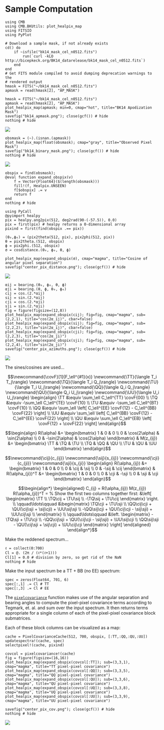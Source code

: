 # Sample Computation

```@example guide
using CMB
using CMB.BKUtils: plot_healpix_map
using FITSIO
using PyPlot
```

```@setup guide
# Download a sample mask, if not already exists
cd() do
    if ~isfile("bk14_mask_cel_n0512.fits")
        run(`curl -kLO http://bicepkeck.org/BK14_datarelease/bk14_mask_cel_n0512.fits`)
    end
end
# Get FITS module compiled to avoid dumping deprecation warnings to the
# rendered output
hmask = FITS("~/bk14_mask_cel_n0512.fits")
apmask = read(hmask[2], "AP_MASK")
```
```@example guide
hmask = FITS("~/bk14_mask_cel_n0512.fits")
apmask = read(hmask[2], "AP_MASK")
plot_healpix_map(apmask; min=0, cmap="hot", title="BK14 Apodization Mask")
savefig("bk14_apmask.png"); close(gcf()) # hide
nothing # hide
```
![](bk14_apmask.png)

```@example guide
obsmask = (~).(isnan.(apmask))
plot_healpix_map(float(obsmask); cmap="gray", title="Observed Pixel Mask")
savefig("bk14_binary_mask.png"); close(gcf()) # hide
nothing # hide
```
![](bk14_binary_mask.png)

```@example guide
obspix = find(obsmask);
@eval function expand_obspix(v)
    f = Vector{Float64}($(length(obsmask)))
    fill!(f, Healpix.UNSEEN)
    f[$obspix] .= v
    return f
end
nothing # hide
```

```@example guide
using PyCall
@pyimport healpy
pix = healpy.ang2pix(512, deg2rad(90-(-57.5)), 0.0)
pix = first(pix) # healpy returns a 0-dimensional array
pixind = first(find(obspix .== pix))
```

```@example guide
(θ₀,ϕ₀) = (pix2theta(512, pix), pix2phi(512, pix))
θ = pix2theta.(512, obspix)
ϕ = pix2phi.(512, obspix)
σ = cosdistance.(θ₀, ϕ₀, θ, ϕ)
```

```@example guide
plot_healpix_map(expand_obspix(σ), cmap="magma", title="Cosine of angular pixel separation")
savefig("center_pix_distance.png"); close(gcf()) # hide
```
![](center_pix_distance.png)

```@example guide
αij = bearing.(θ₀, ϕ₀, θ, ϕ)
αji = bearing.(θ, ϕ, θ₀, ϕ₀)
cij = cos.(2.*αij)
sij = sin.(2.*αij)
cji = cos.(2.*αji)
sji = sin.(2.*αji)
fig = figure(figsize=(12,8))
plot_healpix_map(expand_obspix(cij); fig=fig, cmap="magma", sub=(2,2,1), title="cos(2α_ij)", cbar=false)
plot_healpix_map(expand_obspix(sij); fig=fig, cmap="magma", sub=(2,2,2), title="sin(2α_ij)", cbar=false)
plot_healpix_map(expand_obspix(cji); fig=fig, cmap="magma", sub=(2,2,3), title="cos(2α_ji)")
plot_healpix_map(expand_obspix(sji); fig=fig, cmap="magma", sub=(2,2,4), title="sin(2α_ji)")
savefig("center_pix_azimuths.png"); close(gcf()) # hide
```
![](center_pix_azimuths.png)

The sines/cosines are used...
```math
\newcommand{\covF}[1]{F_\ell^{#1}(x)}
\newcommand{\TT}{\langle T_i T_j\rangle}
\newcommand{\TQ}{\langle T_i Q_j\rangle}
\newcommand{\TU}{\langle T_i U_j\rangle}
\newcommand{\QQ}{\langle Q_i Q_j\rangle}
\newcommand{\QU}{\langle Q_i U_j\rangle}
\newcommand{\UU}{\langle U_i U_j\rangle}
\begin{align}
    \TT &\equiv \sum_\ell C_\ell^{TT} \covF{00}
    \\
    \TQ &\equiv -\sum_\ell C_\ell^{TE} \covF{10}
    \\
    \TU &\equiv -\sum_\ell C_\ell^{BT} \covF{10}
    \\
    \QQ &\equiv \sum_\ell
        \left[ C_\ell^{EE} \covF{12} - C_\ell^{BB} \covF{22} \right]
    \\
    \UU &\equiv \sum_\ell
        \left[ C_\ell^{BB} \covF{12} - C_\ell^{EE} \covF{22} \right]
    \\
    \QU &\equiv \sum_\ell
        C_\ell^{EB} \left[ \covF{12} + \covF{22} \right]
\end{align}
```

```math
\begin{align}
    R(\alpha) &= \begin{bmatrix}
        1 & 0 & 0 \\
        0 &  \cos(2\alpha) & \sin(2\alpha) \\
        0 & -\sin(2\alpha) & \cos(2\alpha)
    \end{bmatrix}
    &
    M(z_{ij}) &= \begin{bmatrix}
        \TT & \TQ & \TU \\
        \TQ & \QQ & \QU \\
        \TU & \QU & \UU
    \end{bmatrix}
\end{align}
```

```math
\newcommand{\cij}{c_{ij}}
\newcommand{\sij}{s_{ij}}
\newcommand{\cji}{c_{ji}}
\newcommand{\sji}{s_{ji}}
\begin{align}
    R(\alpha_{ij}) &= \begin{bmatrix}
        1 & 0 & 0 \\
        0 &  \cij & \sij \\
        0 & -\sij & \cij
    \end{bmatrix}
    &
    R(\alpha_{ji})^T &= \begin{bmatrix}
        1 & 0 & 0 \\
        0 & \cji & -\sji \\
        0 & \sji &  \cji
    \end{bmatrix}
\end{align}
```

```math
\begin{align*}
    \begin{aligned}
    C_{ij} = R(\alpha_{ij}) M(z_{ij}) R(\alpha_{ji})^T =
        % Show the first two columns together first:
        &\left[ \begin{matrix}
            \TT \\
            \TQ\cij + \TU\sij \\
            -\TQ\sij + \TU\cij
        \end{matrix} \right.
    \\
        \qquad\ldots\qquad
        &\begin{matrix}
            \TQ\cji + \TU\sji \\
            \QQ\cij\cji + \QU(\cij\sji + \sij\cji) + \UU\sij\sji \\
            -\QQ\sij\cji + \QU(\cij\cji - \sij\sji) + \UU\cij\sji \\
        \end{matrix}
    \\
        \qquad\ldots\qquad
        &\left. \begin{matrix}
            -\TQ\sji + \TU\cji \\
            -\QQ\cij\sji + \QU(\cij\cji - \sij\sji) + \UU\sij\cji \\
            \QQ\sij\sji - \QU(\cij\sji + \sij\cji) + \UU\cij\cji
        \end{matrix} \right]
    \end{aligned}
\end{align*}
```

Make the reddened spectrum...
```@example guide
ℓ = collect(0:700)
Cl = @. (2π / (ℓ*(ℓ+1)))
Cl[1] = 0.0 # division by zero, so get rid of the NaN
nothing # hide
```
Make the input spectrum be a TT + BB (no EE) spectrum:
```@example guide
spec = zeros(Float64, 701, 6)
spec[:,1] .= Cl # TT
spec[:,3] .= Cl # EE
```

The [`pixelcovariance`](@ref) function makes use of the angular separation and
bearing angles to compute the pixel-pixel covariance terms according to
Tegmark, et. al. and sum over the input spectrum. It then returns terms
appropriate for a single column of each of the pixel-pixel covariance block
submatrices.

Each of these block columns can be visualized as a map:
```@example guide
cache = PixelCovarianceCache(512, 700, obspix, [:TT,:QQ,:QU,:UU])
updatespectra!(cache, spec)
selectpixel!(cache, pixind)

covcol = pixelcovariance!(cache)
fig = figure(figsize=(16,16))
plot_healpix_map(expand_obspix(covcol[:TT]); sub=(3,3,1), cmap="magma", title="TT pixel-pixel covariance")
plot_healpix_map(expand_obspix(covcol[:QQ]); sub=(3,3,5), cmap="magma", title="QQ pixel-pixel covariance")
plot_healpix_map(expand_obspix(covcol[:QU]); sub=(3,3,6), cmap="magma", title="QU pixel-pixel covariance")
plot_healpix_map(expand_obspix(covcol[:UQ]); sub=(3,3,8), cmap="magma", title="UQ pixel-pixel covariance")
plot_healpix_map(expand_obspix(covcol[:UU]); sub=(3,3,9), cmap="magma", title="UU pixel-pixel covariance")

savefig("center_pix_cov.png"); close(gcf()) # hide
nothing # hide
```
![](center_pix_cov.png)

